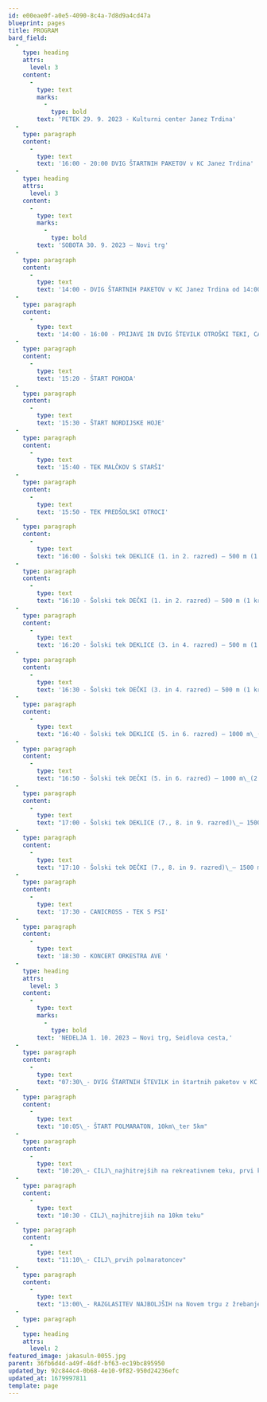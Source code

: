 ```yaml
---
id: e00eae0f-a0e5-4090-8c4a-7d8d9a4cd47a
blueprint: pages
title: PROGRAM
bard_field:
  -
    type: heading
    attrs:
      level: 3
    content:
      -
        type: text
        marks:
          -
            type: bold
        text: 'PETEK 29. 9. 2023 - Kulturni center Janez Trdina'
  -
    type: paragraph
    content:
      -
        type: text
        text: '16:00 - 20:00 DVIG ŠTARTNIH PAKETOV v KC Janez Trdina'
  -
    type: heading
    attrs:
      level: 3
    content:
      -
        type: text
        marks:
          -
            type: bold
        text: 'SOBOTA 30. 9. 2023 – Novi trg'
  -
    type: paragraph
    content:
      -
        type: text
        text: '14:00 - DVIG ŠTARTNIH PAKETOV v KC Janez Trdina od 14:00 do 19:00 ure'
  -
    type: paragraph
    content:
      -
        type: text
        text: '14:00 - 16:00 - PRIJAVE IN DVIG ŠTEVILK OTROŠKI TEKI, CANICROSS - Novi trg'
  -
    type: paragraph
    content:
      -
        type: text
        text: '15:20 - ŠTART POHODA'
  -
    type: paragraph
    content:
      -
        type: text
        text: '15:30 - ŠTART NORDIJSKE HOJE'
  -
    type: paragraph
    content:
      -
        type: text
        text: '15:40 - TEK MALČKOV S STARŠI'
  -
    type: paragraph
    content:
      -
        type: text
        text: '15:50 - TEK PREDŠOLSKI OTROCI'
  -
    type: paragraph
    content:
      -
        type: text
        text: "16:00 - Šolski tek DEKLICE (1. in 2. razred) – 500 m (1 krog);\_letniki 2016 in 2015"
  -
    type: paragraph
    content:
      -
        type: text
        text: "16:10 - Šolski tek DEČKI (1. in 2. razred) – 500 m (1 krog);\_letniki 2016 in 2015"
  -
    type: paragraph
    content:
      -
        type: text
        text: '16:20 - Šolski tek DEKLICE (3. in 4. razred) – 500 m (1 krog); letniki 2014 in 2013'
  -
    type: paragraph
    content:
      -
        type: text
        text: '16:30 - Šolski tek DEČKI (3. in 4. razred) – 500 m (1 krog); letniki 2014 in 2013'
  -
    type: paragraph
    content:
      -
        type: text
        text: "16:40 - Šolski tek DEKLICE (5. in 6. razred) – 1000 m\_(2 kroga); letniki 2012 in 2011"
  -
    type: paragraph
    content:
      -
        type: text
        text: "16:50 - Šolski tek DEČKI (5. in 6. razred) – 1000 m\_(2 kroga); letniki 2012 in 2011"
  -
    type: paragraph
    content:
      -
        type: text
        text: "17:00 - Šolski tek DEKLICE (7., 8. in 9. razred)\_– 1500 m (3 kroge); letniki 2010 – 2009"
  -
    type: paragraph
    content:
      -
        type: text
        text: "17:10 - Šolski tek DEČKI (7., 8. in 9. razred)\_– 1500 m (3 kroge); letniki 2010 – 2009"
  -
    type: paragraph
    content:
      -
        type: text
        text: '17:30 - CANICROSS - TEK S PSI'
  -
    type: paragraph
    content:
      -
        type: text
        text: '18:30 - KONCERT ORKESTRA AVE '
  -
    type: heading
    attrs:
      level: 3
    content:
      -
        type: text
        marks:
          -
            type: bold
        text: 'NEDELJA 1. 10. 2023 – Novi trg, Seidlova cesta,'
  -
    type: paragraph
    content:
      -
        type: text
        text: "07:30\_- DVIG ŠTARTNIH ŠTEVILK in štartnih paketov v KC Janez Trdina"
  -
    type: paragraph
    content:
      -
        type: text
        text: "10:05\_- ŠTART POLMARATON, 10km\_ter 5km"
  -
    type: paragraph
    content:
      -
        type: text
        text: "10:20\_- CILJ\_najhitrejših na rekreativnem teku, prvi krog polmaratoncev in teka 10km"
  -
    type: paragraph
    content:
      -
        type: text
        text: "10:30 - CILJ\_najhitrejših na 10km teku"
  -
    type: paragraph
    content:
      -
        type: text
        text: "11:10\_- CILJ\_prvih polmaratoncev"
  -
    type: paragraph
    content:
      -
        type: text
        text: "13:00\_- RAZGLASITEV NAJBOLJŠIH na Novem trgu z žrebanjem nagrad"
  -
    type: paragraph
  -
    type: heading
    attrs:
      level: 2
featured_image: jakasuln-0055.jpg
parent: 36fb6d4d-a49f-46df-bf63-ec19bc895950
updated_by: 92c844c4-0b68-4e10-9f82-950d24236efc
updated_at: 1679997811
template: page
---
```

